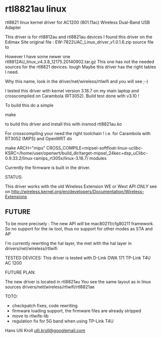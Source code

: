 rtl8821au linux
======================

rtl8821 linux kernel driver for AC1200 (801.11ac) 
Wireless Dual-Band USB Adapter

This driver is for rtl8812au and rtl8821au devices
I found this driver on the Edimax Site
original file :
EW-7822UAC_Linux_driver_v1.0.1.6.zip source file to

However I have some newer one
rtl8812AU_linux_v4.3.8_12175.20140902.tar.gz
This one has not the needed sources for the rtl8821 devices. tough
Maybe this driver has the right tables I need. 

Why this name, look in the 
driver/net/wireless/rtlwifi
and you will see ;-)

I tested this driver with kernel version 3.18.7 on my main laptop and 
crosscompiled on Carambola (RT3052).
Build test done with v3.10 !

To build this do a simple

make

to build this driver and install this with
insmod rtl8821au.ko

For crosscompiling your need the right toolchain !
i.e. for  Carambola with RT3052 (MIPS) and OpenWRT do

make ARCH="mips" CROSS_COMPILE=mipsel-softfloat-linux-uclibc- KSRC=/home/user/openwrt/build_dir/target-mipsel_24kec+dsp_uClibc-0.9.33.2/linux-ramips_rt305x/linux-3.18.7/ modules

Currently the firmware is built in the driver.

STATUS:

This driver works with the old Wireless Extension WE or Wext API *ONLY*
see on
http://wireless.kernel.org/en/developers/Documentation/Wireless-Extensions

FUTURE
-------

To be more precisely :
The new API *will* be mac80211/cfg80211 framework.
So no support for the iw tool, thus no support for other modes as STA and AP

I'm currently rewriting the hal layer, the met with the hal layer in
drivers/net/wireless/rtlwifi


TESTED DEVICES:
This driver is tested with
D-Link DWA 171
TP-Link T4U AC 1200

FUTURE PLAN:

The new driver is located in
rtl8821au
You see the same layout as in linux sources
drivers/net(wireless/rtlwifi/rtl8821ae

TOTO:
- checkpatch fixes, code rewriting
- firmware loading support, the firmware files are already stripped
- move to rtlwife-lib
- regulation fix for 5G band when using TP-Link T4U

Hans Ulli Kroll <ulli.kroll@googlemail.com>
